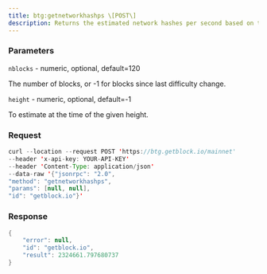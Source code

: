 ```yaml
---
title: btg:getnetworkhashps \[POST\]
description: Returns the estimated network hashes per second based on the last nblocks.Pass in \[blocks\] to override of blocks, -1 specifies since lastdifficulty change.Pass in \[height\] to estimate the network speed at the time when acertain block was found.
---
```


### Parameters


`nblocks` - numeric, optional, default=120

The number of blocks, or -1 for blocks since last difficulty change.

`height` - numeric, optional, default=-1

To estimate at the time of the given height.

### Request

``` java
curl --location --request POST 'https://btg.getblock.io/mainnet' 
--header 'x-api-key: YOUR-API-KEY' 
--header 'Content-Type: application/json' 
--data-raw '{"jsonrpc": "2.0",
"method": "getnetworkhashps",
"params": [null, null],
"id": "getblock.io"}'
```

###  Response

``` java
{
    "error": null,
    "id": "getblock.io",
    "result": 2324661.797680737
}
```

